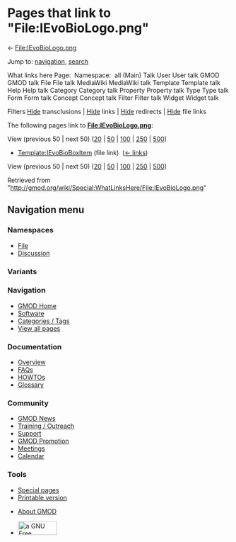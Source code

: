 <div id="mw-page-base" class="noprint">

</div>

<div id="mw-head-base" class="noprint">

</div>

<div id="content" class="mw-body" role="main">

<span id="top"></span>

<div id="mw-js-message" style="display:none;">

</div>



# <span dir="auto">Pages that link to "File:IEvoBioLogo.png"</span>

<div id="bodyContent">

<div id="contentSub">

←
[File:IEvoBioLogo.png](/wiki/File:IEvoBioLogo.png "File:IEvoBioLogo.png")

</div>

<div id="jump-to-nav" class="mw-jump">

Jump to: [navigation](#mw-navigation), [search](#p-search)

</div>

<div id="mw-content-text">

What links here Page:  Namespace:  all (Main) Talk User User talk GMOD
GMOD talk File File talk MediaWiki MediaWiki talk Template Template talk
Help Help talk Category Category talk Property Property talk Type Type
talk Form Form talk Concept Concept talk Filter Filter talk Widget
Widget talk

Filters
[Hide](/mediawiki/index.php?title=Special:WhatLinksHere/File:IEvoBioLogo.png&hidetrans=1 "Special:WhatLinksHere/File:IEvoBioLogo.png")
transclusions \|
[Hide](/mediawiki/index.php?title=Special:WhatLinksHere/File:IEvoBioLogo.png&hidelinks=1 "Special:WhatLinksHere/File:IEvoBioLogo.png")
links \|
[Hide](/mediawiki/index.php?title=Special:WhatLinksHere/File:IEvoBioLogo.png&hideredirs=1 "Special:WhatLinksHere/File:IEvoBioLogo.png")
redirects \|
[Hide](/mediawiki/index.php?title=Special:WhatLinksHere/File:IEvoBioLogo.png&hideimages=1 "Special:WhatLinksHere/File:IEvoBioLogo.png")
file links

The following pages link to
**[File:IEvoBioLogo.png](/wiki/File:IEvoBioLogo.png "File:IEvoBioLogo.png")**:

View (previous 50 \| next 50)
([20](/mediawiki/index.php?title=Special:WhatLinksHere/File:IEvoBioLogo.png&limit=20 "Special:WhatLinksHere/File:IEvoBioLogo.png")
\|
[50](/mediawiki/index.php?title=Special:WhatLinksHere/File:IEvoBioLogo.png&limit=50 "Special:WhatLinksHere/File:IEvoBioLogo.png")
\|
[100](/mediawiki/index.php?title=Special:WhatLinksHere/File:IEvoBioLogo.png&limit=100 "Special:WhatLinksHere/File:IEvoBioLogo.png")
\|
[250](/mediawiki/index.php?title=Special:WhatLinksHere/File:IEvoBioLogo.png&limit=250 "Special:WhatLinksHere/File:IEvoBioLogo.png")
\|
[500](/mediawiki/index.php?title=Special:WhatLinksHere/File:IEvoBioLogo.png&limit=500 "Special:WhatLinksHere/File:IEvoBioLogo.png"))

- [Template:IEvoBioBoxItem](/wiki/Template:IEvoBioBoxItem "Template:IEvoBioBoxItem")
  (file link) ‎ <span class="mw-whatlinkshere-tools">([←
  links](/mediawiki/index.php?title=Special:WhatLinksHere&target=Template%3AIEvoBioBoxItem "Special:WhatLinksHere"))</span>

View (previous 50 \| next 50)
([20](/mediawiki/index.php?title=Special:WhatLinksHere/File:IEvoBioLogo.png&limit=20 "Special:WhatLinksHere/File:IEvoBioLogo.png")
\|
[50](/mediawiki/index.php?title=Special:WhatLinksHere/File:IEvoBioLogo.png&limit=50 "Special:WhatLinksHere/File:IEvoBioLogo.png")
\|
[100](/mediawiki/index.php?title=Special:WhatLinksHere/File:IEvoBioLogo.png&limit=100 "Special:WhatLinksHere/File:IEvoBioLogo.png")
\|
[250](/mediawiki/index.php?title=Special:WhatLinksHere/File:IEvoBioLogo.png&limit=250 "Special:WhatLinksHere/File:IEvoBioLogo.png")
\|
[500](/mediawiki/index.php?title=Special:WhatLinksHere/File:IEvoBioLogo.png&limit=500 "Special:WhatLinksHere/File:IEvoBioLogo.png"))

</div>

<div class="printfooter">

Retrieved from
"<http://gmod.org/wiki/Special:WhatLinksHere/File:IEvoBioLogo.png>"

</div>

<div id="catlinks" class="catlinks catlinks-allhidden">

</div>

<div class="visualClear">

</div>

</div>

</div>

<div id="mw-navigation">

## Navigation menu

<div id="mw-head">



<div id="left-navigation">

<div id="p-namespaces" class="vectorTabs" role="navigation"
aria-labelledby="p-namespaces-label">

### Namespaces

- <span id="ca-nstab-image"><a href="/wiki/File:IEvoBioLogo.png" accesskey="c"
  title="View the file page [c]">File</a></span>
- <span id="ca-talk"><a
  href="/mediawiki/index.php?title=File_talk:IEvoBioLogo.png&amp;action=edit&amp;redlink=1"
  accesskey="t"
  title="Discussion about the content page [t]">Discussion</a></span>

</div>

<div id="p-variants" class="vectorMenu emptyPortlet" role="navigation"
aria-labelledby="p-variants-label">

### 

### Variants[](#)

<div class="menu">

</div>

</div>

</div>

<div id="right-navigation">





</div>



</div>

</div>

</div>

<div id="mw-panel">

<div id="p-logo" role="banner">

<a href="/wiki/Main_Page"
style="background-image: url(http://gmod.org/images/GMOD-cogs.png);"
title="Visit the main page"></a>

</div>

<div id="p-Navigation" class="portal" role="navigation"
aria-labelledby="p-Navigation-label">

### Navigation

<div class="body">

- <span id="n-GMOD-Home">[GMOD Home](/wiki/Main_Page)</span>
- <span id="n-Software">[Software](/wiki/GMOD_Components)</span>
- <span id="n-Categories-.2F-Tags">[Categories /
  Tags](/wiki/Categories)</span>
- <span id="n-View-all-pages">[View all
  pages](/wiki/Special:AllPages)</span>

</div>

</div>

<div id="p-Documentation" class="portal" role="navigation"
aria-labelledby="p-Documentation-label">

### Documentation

<div class="body">

- <span id="n-Overview">[Overview](/wiki/Overview)</span>
- <span id="n-FAQs">[FAQs](/wiki/Category:FAQ)</span>
- <span id="n-HOWTOs">[HOWTOs](/wiki/Category:HOWTO)</span>
- <span id="n-Glossary">[Glossary](/wiki/Glossary)</span>

</div>

</div>

<div id="p-Community" class="portal" role="navigation"
aria-labelledby="p-Community-label">

### Community

<div class="body">

- <span id="n-GMOD-News">[GMOD News](/wiki/GMOD_News)</span>
- <span id="n-Training-.2F-Outreach">[Training /
  Outreach](/wiki/Training_and_Outreach)</span>
- <span id="n-Support">[Support](/wiki/Support)</span>
- <span id="n-GMOD-Promotion">[GMOD
  Promotion](/wiki/GMOD_Promotion)</span>
- <span id="n-Meetings">[Meetings](/wiki/Meetings)</span>
- <span id="n-Calendar">[Calendar](/wiki/Calendar)</span>

</div>

</div>

<div id="p-tb" class="portal" role="navigation"
aria-labelledby="p-tb-label">

### Tools

<div class="body">

- <span id="t-specialpages"><a href="/wiki/Special:SpecialPages" accesskey="q"
  title="A list of all special pages [q]">Special pages</a></span>
- <span id="t-print"><a
  href="/mediawiki/index.php?title=Special:WhatLinksHere/File:IEvoBioLogo.png&amp;printable=yes"
  rel="alternate" accesskey="p"
  title="Printable version of this page [p]">Printable version</a></span>

</div>

</div>

</div>

</div>

<div id="footer" role="contentinfo">

- <span id="footer-places-about">[About
  GMOD](/wiki/GMOD:About "GMOD:About")</span>

<!-- -->

- <span id="footer-copyrightico">[<img src="http://www.gnu.org/graphics/gfdl-logo-small.png" width="88"
  height="31" alt="a GNU Free Documentation License" />](http://www.gnu.org/licenses/fdl-1.3.html)</span>




</div>
